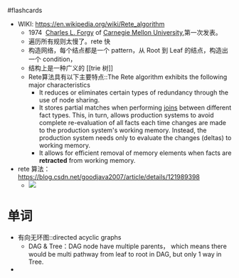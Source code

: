 #flashcards 

- WIKI: https://en.wikipedia.org/wiki/Rete_algorithm
	- 1974  [Charles L. Forgy](https://en.wikipedia.org/wiki/Charles_Forgy "Charles Forgy") of [Carnegie Mellon University](https://en.wikipedia.org/wiki/Carnegie_Mellon_University "Carnegie Mellon University"),第一次发表。
	- 遍历所有规则太慢了。rete 快
	- 构造网络，每个结点都是一个 pattern，从 Root 到 Leaf 的结点，构造出一个 condition，
	- 结构上是一种广义的 [[trie 树]]
	- Rete算法具有以下主要特点::The Rete algorithm exhibits the following major characteristics <!--SR:!2023-03-17-11-25,16,250-->
		- It reduces or eliminates certain types of redundancy through the use of node sharing.
		- It stores partial matches when performing [joins](https://en.wikipedia.org/wiki/Logical_conjunction "Logical conjunction") between different fact types. This, in turn, allows production systems to avoid complete re-evaluation of all facts each time changes are made to the production system's working memory. Instead, the production system needs only to evaluate the changes (deltas) to working memory.
		- It allows for efficient removal of memory elements when facts are **retracted** from working memory.
- rete 算法： https://blog.csdn.net/goodjava2007/article/details/121989398
	- ![](note/files/Pasted%20image%2020230217125601.png)


# 单词
- 有向无环图::directed acyclic graphs <!--SR:!2023-03-22-05-42,15.8,230-->
	- DAG & Tree：DAG node have multiple parents， which means there would be multi pathway from leaf to root in DAG, but only 1 way in Tree.
- 